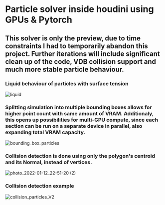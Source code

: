 # Particle solver inside houdini using GPUs & Pytorch

## This solver is only the preview, due to time constraints I had to temporarily abandon this project. Further iterations will include significant clean up of the code, VDB collision support and much more stable particle behaviour.

### Liquid behaviour of particles with surface tension

![liquid](https://user-images.githubusercontent.com/30508711/211037554-7d24335a-8886-4e4f-9a00-0133a2bd16c9.gif)

### Splitting simulation into multiple bounding boxes allows for higher point count with same amount of VRAM. Additionaly, this opens up possibilities for multi-GPU compute, since each section can be run on a separate device in parallel, also expanding total VRAM capacity.

![bounding_box_particles](https://user-images.githubusercontent.com/30508711/211037920-1069e944-7092-48fa-8e02-a4d2e49e5aba.gif)

### Collision detection is done using only the polygon's centroid and its Normal, instead of vertices.

![photo_2022-01-12_22-51-20 (2)](https://user-images.githubusercontent.com/30508711/211038134-0c634509-e867-492f-af14-f8f5e6cd70d0.jpg)

### Collision detection example

![collision_particles_V2](https://user-images.githubusercontent.com/30508711/211042445-9d9fe7c4-70fd-4ecc-86a7-007a3c4be768.gif)
